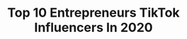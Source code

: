 ---
title: Top 10 Entrepreneurs TikTok Influencers In 2020
description: >-
  Find top entrepreneurs TikTok influencers in 2020. Most popular hashtags: #familytime #greenvspurple #foryou #staysafe.
platform: TikTok
profiles:
  - username: "wizyakuza_art"
    fullname: >-
      Wizyakuza (Official)
    location: "United States"
    followers: 345878
    engagement: 2289
    commentsToLikes: 0.127495
    id: ck8opwctc4yr20j789re98jpk
    verified: false
    hashtags: "#iloveyou300, #allmight, #ironman, #thor"
  - username: "vittoriald"
    fullname: >-
      vittoriald
    location: "United States"
    followers: 9612
    engagement: 1887
    commentsToLikes: 0.088691
    id: ckacvl92poalu0i782j8o6f1e
    verified: false
    hashtags: "#life, #moreyouknow, #2ndamendment, #trumptrain"
  - username: "shay_neal"
    fullname: >-
      Shay Neal
    location: "United States"
    followers: 2621
    engagement: 1578
    commentsToLikes: 0.106233
    id: ckaiguxo736b40i78o39m8upt
    verified: false
    hashtags: "#momsoftiktok, #boom, #11th, #elias"
  - username: "shawnees"
    fullname: >-
      Shawnee
    location: "United States"
    followers: 338269
    engagement: 1833
    commentsToLikes: 0.029880
    id: ck807c0g7ppxy0j78zlchps8d
    verified: false
    hashtags: "#cashmoneydance, #businessteens, #beyou, #summerbusiness"
  - username: "idssupercars"
    fullname: >-
      iDS Supercars
    location: "United States"
    followers: 18874
    engagement: 1576
    commentsToLikes: 0.076408
    id: ckae0mko6k9zk0i789r8pzht0
    verified: false
    hashtags: "#distancedance, #tiktokprom, #racer, #audi"
  - username: "princedanielwyche"
    fullname: >-
      Prince Daniel Wyche 
    location: "United States"
    followers: 10955
    engagement: 1369
    commentsToLikes: 0.116718
    id: ckan2lmzf104r0i783tnchxdy
    verified: false
    hashtags: "#education, #musicmatters, #electricitygame, #dinoday"
  - username: "kermishy"
    fullname: >-
      kermishy
    location: "United States"
    followers: 67725
    engagement: 2023
    commentsToLikes: 0.021750
    id: ck8073fwooeiu0j78gt2a3iw5
    verified: false
    hashtags: "#dumbgirltings, #bookmemes, #films, #mothersday"
  - username: "manny_khoshbin"
    fullname: >-
      Manny Khoshbin
    location: "United States"
    followers: 154292
    engagement: 1572
    commentsToLikes: 0.030865
    id: ck8qoxqot10vl0j78yy1p2rk8
    verified: false
    hashtags: "#supercars, #forypupage, #buggatichiron, #racecar"
  - username: "chedli"
    fullname: >-
      匚卄乇ᗪㄥ丨
    location: "France"
    followers: 80311
    engagement: 1328
    commentsToLikes: 0.066253
    id: ck81r041tlciz0j78qvw3wv4x
    verified: false
    hashtags: "#horrorgame, #urbex, #japon, #socialledia"
  - username: "simonsquibb8"
    fullname: >-
      Simon Squibb
    location: "United Kingdom"
    followers: 29998
    engagement: 1141
    commentsToLikes: 0.183295
    id: ck9616d9al8s70j783542zm8b
    verified: false
    hashtags: "#goodluckpodcast, #marketing, #beyourself, #giveback"
---